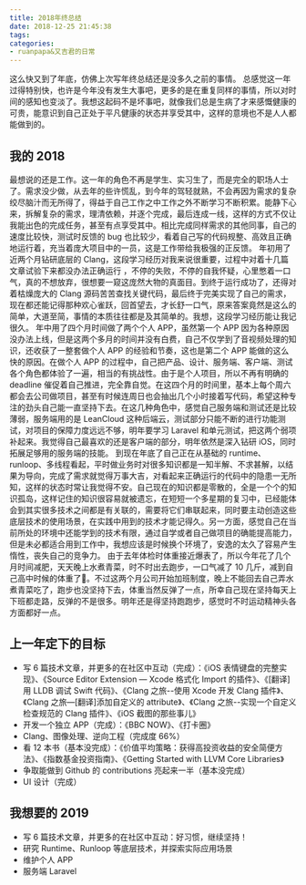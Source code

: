```yaml
---
title: 2018年终总结
date: 2018-12-25 21:45:38
tags:
categories:
- ruanpapa&又吉君的日常
---
```


这么快又到了年底，仿佛上次写年终总结还是没多久之前的事情。
总感觉这一年过得特别快，也许是今年没有发生大事吧，更多的是在重复同样的事情，所以对时间的感知也变淡了。我想这起码不是坏事吧，就像我们总是生病了才来感慨健康的可贵，能意识到自己正处于平凡健康的状态并享受其中，这样的意境也不是人人都能做到的。

## 我的 2018

最想说的还是工作。这一年的角色不再是学生、实习生了，而是完全的职场人士了。需求没少做，从去年的些许慌乱，到今年的驾轻就熟，不会再因为需求的复杂绞尽脑汁而无所得了，得益于自己工作之中工作之外不断学习不断积累。能静下心来，拆解复杂的需求，理清依赖，并逐个完成，最后连成一线，这样的方式不仅让我能出色的完成任务，甚至有点享受其中。相比完成同样需求的其他同事，自己的速度比较快，测试时反馈的 bug 也比较少，看着自己写的代码规整、高效且正确地运行着，充当着庞大项目中的一员，这是工作带给我极强的正反馈。
年初用了近两个月钻研底层的 Clang，这段学习经历对我来说很重要，过程中对着十几篇文章试验下来都没办法正确运行 ，不停的失败，不停的自我怀疑，心里憋着一口气，真的不想放弃，很想要一窥这庞然大物的真面目。到终于运行成功了，还得对着枯燥庞大的 Clang 源码苦苦查找关键代码，最后终于完美实现了自己的需求，现在都还能记得那种欢心雀跃，回首望去，才长舒一口气，原来答案竟然是这么的简单，大道至简，事情的本质往往都是及其简单的。我想，这段学习经历能让我记很久。
年中用了四个月时间做了两个个人 APP，虽然第一个 APP 因为各种原因没办法上线，但是这两个多月的时间并没有白费，自己不仅学到了音视频处理的知识，还收获了一整套做个人 APP 的经验和节奏，这也是第二个 APP 能做的这么快的原因。在做个人 APP 的过程中，自己把产品、设计、服务端、客户端、测试各个角色都体验了一遍，相当的有挑战性。由于是个人项目，所以不再有明确的 deadline 催促着自己推进，完全靠自觉。在这四个月的时间里，基本上每个周六都会去公司做项目，甚至有时候连周日也会抽出几个小时接着写代码，希望这种专注的劲头自己能一直坚持下去。在这几种角色中，感觉自己服务端和测试还是比较薄弱，服务端用的是 LeanCloud 这种后端云，测试部分只能不断的进行功能测试，对项目的保障力度远远不够，明年要学习 Laravel 和单元测试，把这两个弱项补起来。我觉得自己最喜欢的还是客户端的部分，明年依然是深入钻研 iOS，同时拓展足够用的服务端的技能。
到现在年底了自己正在从基础的 runtime、runloop、多线程看起，平时做业务时对很多知识都是一知半解、不求甚解，以结果为导向，完成了需求就觉得万事大吉，对看起来正确运行的代码中的隐患一无所知，这样的状态时常让我觉得不安。自己现在的知识都是零散的，全是一个个的知识孤岛，这样记住的知识很容易就被遗忘，在短短一个多星期的复习中，已经能体会到其实很多技术之间都是有关联的，需要将它们串联起来，同时要主动创造这些底层技术的使用场景，在实践中用到的技术才能记得久。另一方面，感觉自己在当前所处的环境中还能学到的技术有限，通过自学或者自己做项目的确能提高能力，但是未必都适合用到工作中，我想应该是时候换个环境了，安逸的太久了容易产生惰性，丧失自己的竞争力。
由于去年体检时体重接近爆表了，所以今年花了几个月时间减肥，天天晚上水煮青菜，时不时出去跑步，一口气减了 10 几斤，减到自己高中时候的体重了🤣。不过这两个月公司开始加班制度，晚上不能回去自己弄水煮青菜吃了，跑步也没坚持下去，体重当然反弹了一点，所幸自己现在坚持每天上下班都走路，反弹的不是很多。明年还是得坚持跑跑步，感觉时不时运动精神头各方面都好一点。

## 上一年定下的目标

- 写 6 篇技术文章，并更多的在社区中互动（完成）：《iOS 表情键盘的完整实现》、《Source Editor Extension — Xcode 格式化 Import 的插件》、《[翻译]用 LLDB 调试 Swift 代码》、《Clang 之旅--使用 Xcode 开发 Clang 插件》、《Clang 之旅—[翻译]添加自定义的 attribute》、《Clang 之旅--实现一个自定义检查规范的 Clang 插件》、《iOS 截图的那些事儿》
- 开发一个独立 APP（完成）：《BBC NOW》、《打卡圈》
- Clang、图像处理、逆向工程（完成度 66%）
- 看 12 本书（基本没完成）：《价值平均策略：获得高投资收益的安全简便方法》、《指数基金投资指南》、《Getting Started with LLVM Core Libraries》
- 争取能做到 Github 的 contributions 亮起来一半（基本没完成）
- UI 设计（完成）

## 我想要的 2019

- 写 6 篇技术文章，并更多的在社区中互动：好习惯，继续坚持！
- 研究 Runtime、Runloop 等底层技术，并探索实际应用场景
- 维护个人 APP
- 服务端 Laravel